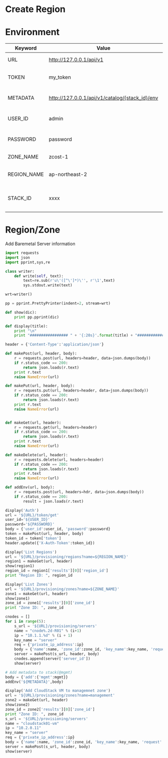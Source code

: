 # Create Region

# Environment

Keyword | Value | Description
----    | ----  | ----
URL     | http://127.0.0.1/api/v1 | URL for request
TOKEN   | my_token              | Token for API (must be overrided)
METADATA      | http://127.0.0.1/api/v1/catalog/{stack_id}/env | Environment URL for stack
USER_ID | admin  | user_id of Orchestra account
PASSWORD| password | password of Orchestra account
ZONE_NAME| zcost-1  | Zone name for servers
REGION_NAME  | ap-northeast-2    | Region name for Provisioning
STACK_ID    | xxxx              | StackID is automatically overrided by system

# Region/Zone

Add Baremetal Server information

~~~python
import requests
import json
import pprint,sys,re

class writer:
    def write(self, text):
        text=re.sub(r'u\'([^\']*)\'', r'\1',text)
        sys.stdout.write(text)

wrt=writer()

pp = pprint.PrettyPrinter(indent=2, stream=wrt)

def show(dic):
    print pp.pprint(dic)

def display(title):
    print "\n"
    print "################# " + '{:20s}'.format(title) + "##############"

header = {'Content-Type':'application/json'}

def makePost(url, header, body):
    r = requests.post(url, headers=header, data=json.dumps(body))
    if r.status_code == 200:
        return json.loads(r.text)
    print r.text
    raise NameError(url)

def makePut(url, header, body):
    r = requests.put(url, headers=header, data=json.dumps(body))
    if r.status_code == 200:
        return json.loads(r.text)
    print r.text
    raise NameError(url)


def makeGet(url, header):
    r = requests.get(url, headers=header)
    if r.status_code == 200:
        return json.loads(r.text)
    print r.text
    raise NameError(url)

def makeDelete(url, header):
    r = requests.delete(url, headers=header)
    if r.status_code == 200:
        return json.loads(r.text)
    print r.text
    raise NameError(url)

def addEnv(url, body):
    r = requests.post(url, headers=hdr, data=json.dumps(body))
    if r.status_code == 200:
        result = json.loads(r.text)

display('Auth')
url = '${URL}/token/get'
user_id='${USER_ID}'
password='${PASSWORD}'
body = {'user_id':user_id, 'password':password}
token = makePost(url, header, body)
token_id = token['token']
header.update({'X-Auth-Token':token_id})

display('List Regions')
url = '${URL}/provisioning/regions?name=${REGION_NAME}'
region1 = makeGet(url, header)
show(region1)
region_id = region1['results'][0]['region_id']
print "Region ID: ", region_id

display('List Zones')
url = '${URL}/provisioning/zones?name=${ZONE_NAME}' 
zone1 = makeGet(url, header)
show(zone1)
zone_id = zone1['results'][0]['zone_id']
print "Zone ID: ", zone_id

cnodes = []
for i in range(5):
    s_url = '${URL}/provisioning/servers'
    name = "cnode%.2d-R01" % (i+1)
    ip = "10.1.1.%d" % (i + 1)
    key_name = "server"
    req = {'private_ip_address':ip}
    body = {'name':name, 'zone_id':zone_id, 'key_name':key_name, 'request':req}
    server = makePost(s_url, header, body)
    cnodes.append(server['server_id'])
    show(server)

# Add metadata to stack(@mgmt)
body = {'add':{'mgmt':mgmt}}
addEnv('${METADATA}',body)

display('Add CloudStack VM to managemnet zone')
url = '${URL}/provisioning/zones?name=management'
zone2 = makeGet(url, header)
show(zone2)
zone_id = zone2['results'][0]['zone_id']
print "Zone ID: ", zone_id
s_url = '${URL}/provisioning/servers'
name = "cloudstack01-vm"
ip = "10.2.0.11"
key_name = "server"
req = {'private_ip_address':ip}
body = {'name':name, 'zone_id':zone_id, 'key_name':key_name, 'request':req}
server = makePost(s_url, header, body)
show(server)


~~~
